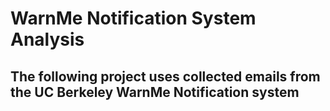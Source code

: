 # WarnMe Notification System Analysis

## The following project uses collected emails from the UC Berkeley WarnMe Notification system
